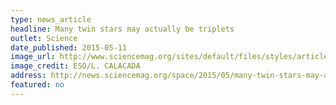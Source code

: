 ```yaml
---
type: news_article
headline: Many twin stars may actually be triplets
outlet: Science
date_published: 2015-05-11
image_url: http://www.sciencemag.org/sites/default/files/styles/article_main_large/public/images/sn-starsystems.jpg?itok=F9e3b1L5
image_credit: ESO/L. CALACADA
address: http://news.sciencemag.org/space/2015/05/many-twin-stars-may-actually-be-triplets
featured: no
---
```

